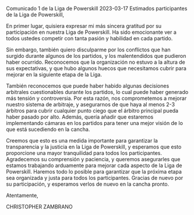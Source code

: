 Comunicado 1 de la Liga de Powerskill
2023-03-17
Estimados participantes de la Liga de Powerskill,

En primer lugar, quisiera expresar mi más sincera gratitud por su participación en nuestra Liga de Powerskill. Ha sido emocionante ver a todos ustedes competir con tanta pasión y habilidad en cada partido.

Sin embargo, también quiero disculparme por los conflictos que han surgido durante algunos de los partidos, y los malentendidos que pudieron haber ocurrido. Reconocemos que la organización no estuvo a la altura de sus expectativas, y que hubo algunos huecos que necesitamos cubrir para mejorar en la siguiente etapa de la Liga.

También reconocemos que puede haber habido algunas decisiones arbitrales cuestionables durante los partidos, lo cual puede haber generado más tensión y controversia. Por esta razón, nos comprometemos a mejorar nuestro sistema de arbitraje, y asegurarnos de que haya al menos 2-3 árbitros para cubrir cualquier punto ciego que el árbitro principal pueda haber pasado por alto. Además, quería añadir que estaremos implementando cámaras en los partidos para tener una mejor visión de lo que está sucediendo en la cancha.

Creemos que esto es una medida importante para garantizar la transparencia y la justicia en la Liga de Powerskill, y esperamos que esto proporcione una mayor tranquilidad para todos los participantes. Agradecemos su comprensión y paciencia, y queremos asegurarles que estamos trabajando arduamente para mejorar cada aspecto de la Liga de Powerskill. Haremos todo lo posible para garantizar que la próxima etapa sea organizada y justa para todos los participantes. Gracias de nuevo por su participación, y esperamos verlos de nuevo en la cancha pronto.

Atentamente,

CHRISTOPHER ZAMBRANO